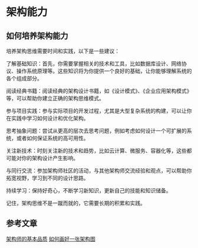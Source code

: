# 架构能力


## 如何培养架构能力
培养架构思维需要时间和实践，以下是一些建议：

了解基础知识：首先，你需要掌握相关的技术和工具，比如数据库设计、网络协议、操作系统原理等。这些知识将为你提供一个良好的基础，让你能够理解系统的各个组成部分。

阅读经典书籍：阅读经典的架构设计书籍，如《设计模式》、《企业应用架构模式》等，可以帮助你建立正确的架构思维模式。

参与项目实践：参与实际项目的开发过程，尤其是大型复杂系统的构建，可以让你在实践中学习如何设计和优化架构。

思考抽象问题：尝试从更高的层次去思考问题，例如考虑如何设计一个可扩展的系统，或者如何保证系统的高可用性。

关注新技术：时刻关注新的技术和趋势，比如云计算、微服务、容器化等，这些都可能对你的架构设计产生影响。

与同行交流：参加架构师社区的活动，与其他架构师交流经验和观点，可以帮助你拓宽视野，学习到不同的设计思路。

持续学习：保持好奇心，不断学习新知识，更新自己的技能和知识储备。

记住，架构思维不是一蹴而就的，它需要长期的积累和实践。

## 参考文章
[架构师的基本品质](https://mp.weixin.qq.com/s?__biz=MzA5NTU2NTY5MA==&mid=2247483830&idx=1&sn=a1b7ece445e6e844855e72e39a0b9682&chksm=90bc23a3a7cbaab500d65cca5038d606754ab6ef81a962eb9d341c45002b84198995da04bba1&cur_album_id=2164029508759126020&scene=189#wechat_redirect)
[如何画好一张架构图](https://mp.weixin.qq.com/s/y5qjTHyvy8brwogAjhS4vg)